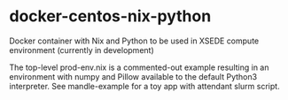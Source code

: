 # docker-centos-nix-python
Docker container with Nix and Python to be used in XSEDE compute environment (currently in development)

The top-level prod-env.nix is a commented-out example resulting in an environment with
numpy and Pillow available to the default Python3 interpreter.  See mandle-example 
for a toy app with attendant slurm script.
